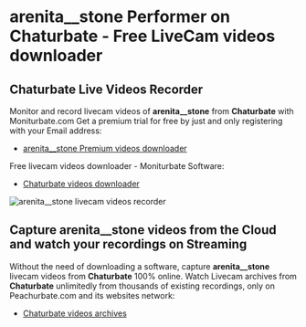 # arenita__stone Performer on Chaturbate - Free LiveCam videos downloader

## Chaturbate Live Videos Recorder

Monitor and record livecam videos of **arenita__stone** from **Chaturbate** with Moniturbate.com
Get a premium trial for free by just and only registering with your Email address:
* [arenita__stone Premium videos downloader](https://moniturbate.com/request-demo-licence-key.html)

Free livecam videos downloader - Moniturbate Software:
* [Chaturbate videos downloader](https://moniturbate.com/moniturbate-download-software.html)

![arenita__stone livecam videos recorder](https://peachurnet.com/templates/moniturbate-software.png)


## Capture arenita__stone videos from the Cloud and watch your recordings on Streaming

Without the need of downloading a software, capture **arenita__stone** livecam videos from **Chaturbate** 100% online.
Watch Livecam archives from **Chaturbate** unlimitedly from thousands of existing recordings, only on Peachurbate.com and its websites network:
* [Chaturbate videos archives](https://peachurnet.com/)